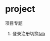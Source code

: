 # project
项目专题  
1. 登录注册切换[tab](http://htmlpreview.github.io/?https://github.com/wangyongtan/project/blob/master/tab.html)
